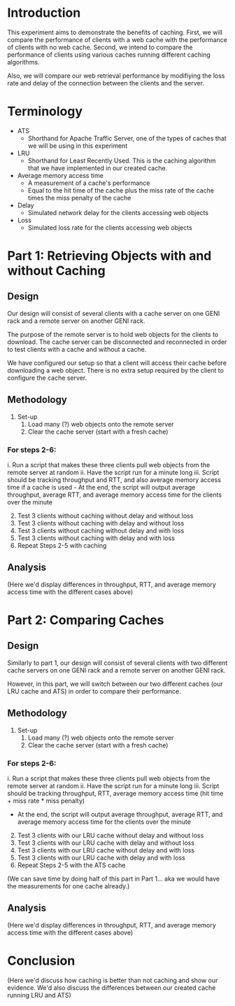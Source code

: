 # Introduction
	
This experiment aims to demonstrate the benefits of caching. First, we will compare the performance of clients with a web cache with the performance of clients with no web cache. Second, we intend to compare the performance of clients using various caches running different caching algorithms.

Also, we will compare our web retrieval performance by modifiying the loss rate and delay of the connection between the clients and the server.

# Terminology

- ATS
	- Shorthand for Apache Traffic Server, one of the types of caches that we will be using in this experiment
- LRU
	- Shorthand for Least Recently Used. This is the caching algorithm that we have implemented in our created cache.
- Average memory access time
	- A measurement of a cache's performance
	- Equal to the hit time of the cache plus the miss rate of the cache times the miss penalty of the cache
- Delay
	- Simulated network delay for the clients accessing web objects
- Loss
	- Simulated loss rate for the clients accessing web objects

# Part 1: Retrieving Objects with and without Caching

## Design

Our design will consist of several clients with a cache server on one GENI rack and a remote server on another GENI rack. 

The purpose of the remote server is to hold web objects for the clients to download. The cache server can be disconnected and reconnected in order to test clients with a cache and without a cache.

We have configured our setup so that a client will access their cache before downloading a web object. There is no extra setup required by the client to configure the cache server.

## Methodology

1. Set-up
	1. Load many (?) web objects onto the remote server
	2. Clear the cache server (start with a fresh cache)

### For steps 2-6:
i. Run a script that makes these three clients pull web objects from the remote server at random
ii. Have the script run for a minute long
iii. Script should be tracking throughput and RTT, and also average memory access time if a cache is used
	- At the end, the script will output average throughput, average RTT, and average memory access time for the clients over the minute

2. Test 3 clients without caching without delay and without loss
3. Test 3 clients without caching with delay and without loss
4. Test 3 clients without caching without delay and with loss
5. Test 3 clients without caching with delay and with loss
6. Repeat Steps 2-5 with caching

## Analysis

(Here we'd display differences in throughput, RTT, and average memory access time with the different cases above)

# Part 2: Comparing Caches

## Design

Similarly to part 1, our design will consist of several clients with two different cache servers on one GENI rack and a remote server on another GENI rack. 

However, in this part, we will switch between our two different caches (our LRU cache and ATS) in order to compare their performance.

## Methodology

1. Set-up
	1. Load many (?) web objects onto the remote server
	2. Clear the cache server (start with a fresh cache)

### For steps 2-6:
i. Run a script that makes these three clients pull web objects from the remote server at random
ii. Have the script run for a minute long
iii. Script should be tracking throughput, RTT, average memory access time (hit time + miss rate * miss penalty)
- At the end, the script will output average throughput, average RTT, and average memory access time for the clients over the minute

2. Test 3 clients with our LRU cache without delay and without loss
3. Test 3 clients with our LRU cache with delay and without loss
4. Test 3 clients with our LRU cache without delay and with loss
5. Test 3 clients with our LRU cache with delay and with loss
6. Repeat Steps 2-5 with the ATS cache

(We can save time by doing half of this part in Part 1... aka we would have the measurements for one cache already.)

## Analysis

(Here we'd display differences in throughput, RTT, and average memory access time with the different cases above)

# Conclusion

(Here we'd discuss how caching is better than not caching and show our evidence. We'd also discuss the differences between our created cache running LRU and ATS)
